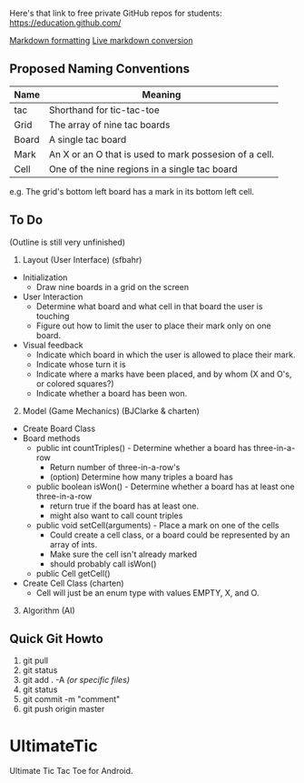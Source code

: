 Here's that link to free private GitHub repos for students: https://education.github.com/

[Markdown formatting](https://github.com/adam-p/markdown-here/wiki/Markdown-Cheatsheet)	
[Live markdown conversion](http://markdown-here.com/livedemo.html)

Proposed Naming Conventions 
---------------------------
| Name  | Meaning
| ----- | -------
| tac   | Shorthand for tic-tac-toe
| Grid  | The array of nine tac boards
| Board | A single tac board
| Mark  | An X or an O that is used to mark possesion of a cell.
| Cell  | One of the nine regions in a single tac board

e.g. The grid's bottom left board has a mark in its bottom left cell.

To Do
-----
(Outline is still very unfinished)

1. Layout (User Interface) (sfbahr)
  - Initialization
    * Draw nine boards in a grid on the screen
  - User Interaction
    * Determine what board and what cell in that board the user is touching
    * Figure out how to limit the user to place their mark only on one board.
  - Visual feedback
    * Indicate which board in which the user is allowed to place their mark.
    * Indicate whose turn it is
    * Indicate where a marks have been placed, and by whom (X and O's, or colored squares?)
    * Indicate whether a board has been won.

2. Model (Game Mechanics) (BJClarke & charten)
  - Create Board Class
  - Board methods
    * public int countTriples() - Determine whether a board has three-in-a-row
      + Return number of three-in-a-row's
      + (option) Determine how many triples a board has
    * public boolean isWon() - Determine whether a board has at least one three-in-a-row
      + return true if the board has at least one.
      + might also want to call count triples 
    * public void setCell(arguments) - Place a mark on one of the cells
      + Could create a cell class, or a board could be represented by an array of ints.
      + Make sure the cell isn't already marked
      + should probably call isWon()
    * public Cell getCell()
  - Create Cell Class (charten)
    * Cell will just be an enum type with values EMPTY, X, and O.
		
3. Algorithm (AI)


Quick Git Howto
---------------

1. git pull
2. git status
3. git add . -A *(or specific files)*
4. git status
5. git commit -m "comment"
6. git push origin master


UltimateTic
===========

Ultimate Tic Tac Toe for Android.

